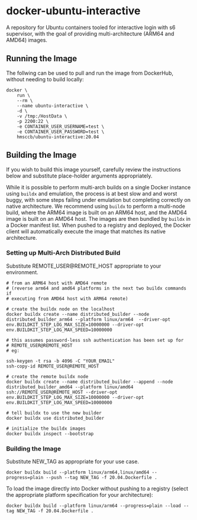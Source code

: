 # docker-ubuntu-interactive
A repository for Ubuntu containers tooled for interactive login with s6 supervisor, with the goal of providing multi-architecture (ARM64 and AMD64) images.

## Running the Image
The follwing can be used to pull and run the image from DockerHub, without needing to build locally:
```
docker \
    run \
    --rm \
    --name ubuntu-interactive \
    -d \
    -v /tmp:/HostData \
    -p 2200:22 \
    -e CONTAINER_USER_USERNAME=test \
    -e CONTAINER_USER_PASSWORD=test \
    hmsccb/ubuntu-interactive:20.04
```

## Building the Image
If you wish to build this image yourself, carefully review the instructions below and 
substitute place-holder arguments appropriately.

While it is possible to perform multi-arch builds on a single Docker instance 
using `buildx` and emulation, the process is at best slow
and and worst buggy, with some steps failing under emulation but completing correctly on native 
architecture.  We recommend using `buildx` to perform a multi-node build, where 
the ARM64 image is built on an ARM64 host, and the AMD64 image is built on an AMD64 host. 
The images are then bundled by `buildx` in a Docker manifest list.  When pushed to a registry and deployed,
the Docker client will automatically execute the image that matches its native architecture.

### Setting up Multi-Arch Distributed Build

Substitute REMOTE_USER@REMOTE_HOST appropriate to your environment.

```
# from an ARM64 host with AMD64 remote
# (reverse arm64 and amd64 platforms in the next two buildx commands if
# executing from AMD64 host with ARM64 remote)

# create the buildx node on the localhost
docker buildx create --name distributed_builder --node distributed_builder_arm64 --platform linux/arm64  --driver-opt env.BUILDKIT_STEP_LOG_MAX_SIZE=10000000 --driver-opt env.BUILDKIT_STEP_LOG_MAX_SPEED=10000000

# this assumes password-less ssh authentication has been set up for 
# REMOTE_USER@REMOTE_HOST
# eg:

ssh-keygen -t rsa -b 4096 -C "YOUR_EMAIL"
ssh-copy-id REMOTE_USER@REMOTE_HOST

# create the remote buildx node
docker buildx create --name distributed_builder --append --node distributed_builder_amd64 --platform linux/amd64 ssh://REMOTE_USER@REMOTE_HOST --driver-opt env.BUILDKIT_STEP_LOG_MAX_SIZE=10000000 --driver-opt env.BUILDKIT_STEP_LOG_MAX_SPEED=10000000

# tell buildx to use the new builder
docker buildx use distributed_builder

# initialize the buildx images
docker buildx inspect --bootstrap
```

### Building the Image

Substitute NEW_TAG as appropriate for your use case.

```
docker buildx build --platform linux/arm64,linux/amd64 --progress=plain --push --tag NEW_TAG -f 20.04.Dockerfile .
```

To load the image directly into Docker without pushing to a registry (select the appropriate platform specification
for your architecture):

```
docker buildx build --platform linux/arm64 --progress=plain --load --tag NEW_TAG -f 20.04.Dockerfile .
```


